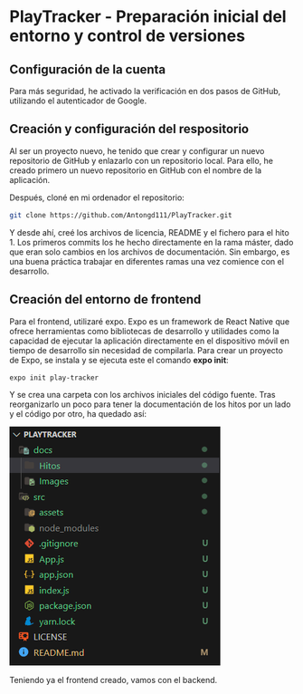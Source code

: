# PlayTracker - Preparación inicial del entorno y control de versiones

## Configuración de la cuenta
Para más seguridad, he activado la verificación en dos pasos de GitHub, utilizando el autenticador de Google.

## Creación y configuración del respositorio
Al ser un proyecto nuevo, he tenido que crear y configurar un nuevo repositorio de GitHub y enlazarlo con un repositorio local.
Para ello, he creado primero un nuevo repositorio en GitHub con el nombre de la aplicación.

Después, cloné en mi ordenador el repositorio:
   ```bash
   git clone https://github.com/Antongd111/PlayTracker.git
   ```

Y desde ahí, creé los archivos de licencia, README y el fichero para el hito 1.
Los primeros commits los he hecho directamente en la rama máster, dado que eran solo cambios en los archivos de documentación. Sin embargo, es una buena práctica trabajar en diferentes ramas una vez comience con el desarrollo.

## Creación del entorno de frontend
Para el frontend, utilizaré expo. Expo es un framework de React Native que ofrece herramientas como bibliotecas de desarrollo y utilidades como la capacidad de ejecutar la aplicación directamente en el dispositivo móvil en tiempo de desarrollo sin necesidad de compilarla. Para crear un proyecto de Expo, se instala y se ejecuta este el comando **expo init**:

   ```bash
   expo init play-tracker
   ```

Y se crea una carpeta con los archivos iniciales del código fuente. Tras reorganizarlo un poco para tener la documentación de los hitos por un lado y el código por otro, ha quedado así:

![Estructura creada](../../Images/EntornoCreado.png)

Teniendo ya el frontend creado, vamos con el backend.